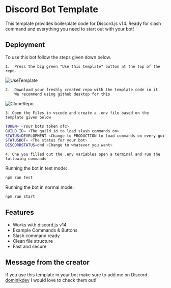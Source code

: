 
# Discord Bot Template

This template provides boilerplate code for Discord.js v14. Ready for slash command and everything you need to start out with your bot!

## Deployment

To use this bot follow the steps given down below.

    1.  Press the big green "Use this template" button at the top of the repo.
![UseTemplate](https://cdn.discordapp.com/attachments/926292185748496446/979030135854477322/unknown.png)

    2.  Download your freshly created repo with the template code in it. 
        We recommend using github desktop for this
![CloneRepo](https://cdn.discordapp.com/attachments/926292185748496446/979031472000344124/unknown.png)

    3. Open the Files in vscode and create a .env file based on the template given below

```bash
TOKEN= <Your bots token ofc>
GUILD_ID= <The guild id to load slash commands on>
STATUS=DEVELOPMENT <Change to PRODUCTION to load commands on every guild>
STATUSBOT= <The status for your bot>
DISCORDSTATUS=dnd <Change to whatever you want>
```
    4. One you filled out the .env variables open a terminal and run the following commands

Running the bot in test mode:
```bash
npm run test
```

Running the bot in normal mode:
```bash
npm run start
```

## Features

- Works with discord.js v14
- Example Commands & Buttons
- Slash command ready
- Clean file structure
- Fast and secure

## Message from the creator
If you use this template in your bot make sure to add me on Discord [dominikdev](https://discord.com/users/347077478726238228)
I would love to check them out!
